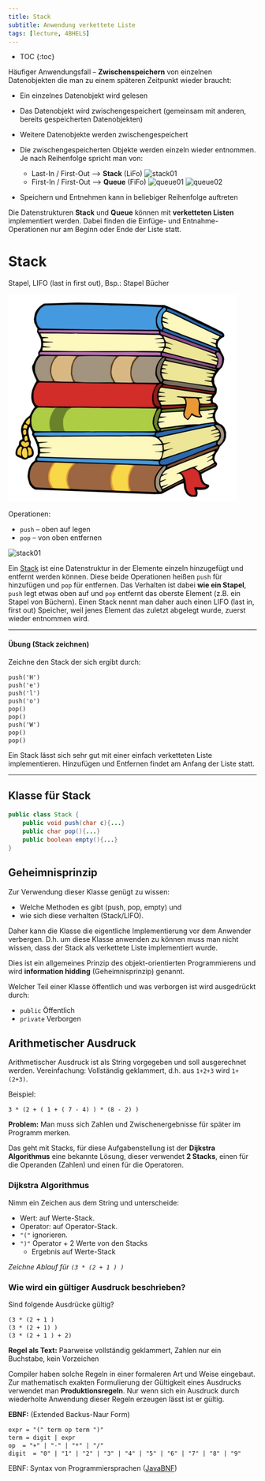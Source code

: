 ```yaml
---
title: Stack
subtitle: Anwendung verkettete Liste
tags: [lecture, 4BHELS]
---
```


* TOC
{:toc}

Häufiger Anwendungsfall – **Zwischenspeichern** von einzelnen Datenobjekten die man zu einem späteren Zeitpunkt wieder braucht:

- Ein einzelnes Datenobjekt wird gelesen
- Das Datenobjekt wird zwischengespeichert (gemeinsam mit anderen, bereits gespeicherten Datenobjekten)
- Weitere Datenobjekte werden zwischengespeichert
- Die zwischengespeicherten Objekte werden einzeln wieder entnommen. Je nach Reihenfolge spricht man von:
	
	- Last-In / First-Out  ⟶ **Stack** (LiFo)
	  ![stack01](fig/stack01.png)
	- First-In / First-Out ⟶ **Queue** (FiFo)
	  ![queue01](fig/queue01.png)
	  ![queue02](fig/queue02.png)
	
- Speichern und Entnehmen kann in beliebiger Reihenfolge auftreten

Die Datenstrukturen **Stack** und **Queue** können mit **verketteten Listen** implementiert werden. Dabei finden die Einfüge- und Entnahme-Operationen nur am Beginn oder Ende der Liste statt.



# Stack

Stapel, LIFO (last in first out), Bsp.: Stapel Bücher

<img src="fig/image-20211108113736094.png" alt="image-20211108113736094" style="zoom:50%;" />

Operationen:

- `push` – oben auf legen
- `pop` – von oben entfernen

![stack01](fig/stack01.png)

Ein [Stack](http://de.wikipedia.org/wiki/Stapelspeicher) ist eine Datenstruktur in der Elemente einzeln hinzugefügt und entfernt werden können. Diese beide Operationen heißen `push` für hinzufügen und `pop` für entfernen. Das Verhalten ist dabei **wie ein Stapel**, `push` legt etwas oben auf und `pop` entfernt das oberste Element (z.B. ein Stapel von Büchern). Einen Stack nennt man daher auch einen LIFO (last in, first out) Speicher, weil jenes Element das zuletzt abgelegt wurde, zuerst wieder entnommen wird.



---

#### Übung (Stack zeichnen) 

Zeichne den Stack der sich ergibt durch:

```
push('H')
push('e')
push('l')
push('o')
pop()
pop()
push('W')
pop()
pop()
```

Ein Stack lässt sich sehr gut mit einer einfach verketteten Liste implementieren. Hinzufügen und Entfernen findet am Anfang der Liste statt.

---

## Klasse für Stack

```java
public class Stack {
    public void push(char c){...}
    public char pop(){...}
    public boolean empty(){...}
}
```


## Geheimnisprinzip

Zur Verwendung dieser Klasse genügt zu wissen:

- Welche Methoden es gibt (push, pop, empty) und
- wie sich diese verhalten (Stack/LIFO).

Daher kann die Klasse die eigentliche Implementierung vor dem Anwender verbergen. D.h. um diese Klasse anwenden zu können muss man nicht wissen, dass der Stack als verkettete Liste implementiert wurde.


Dies ist ein allgemeines Prinzip des objekt-orientierten Programmierens und wird **information hidding** (Geheimnisprinzip) genannt.

Welcher Teil einer Klasse öffentlich und was verborgen ist wird ausgedrückt durch:

- `public` Öffentlich
- `private` Verborgen



## Arithmetischer Ausdruck

Arithmetischer Ausdruck ist als String vorgegeben und soll ausgerechnet werden. Vereinfachung: Vollständig geklammert, d.h. aus `1+2+3` wird `1+(2+3)`.

Beispiel:

```
3 * (2 + ( 1 + ( 7 - 4) ) * (8 - 2) )
```

**Problem:** Man muss sich Zahlen und Zwischenergebnisse für später im Programm merken. 

Das geht mit Stacks, für diese Aufgabenstellung ist der **Dijkstra Algorithmus** eine bekannte Lösung, dieser verwendet **2 Stacks**, einen für die Operanden (Zahlen) und einen für die Operatoren.

### Dijkstra Algorithmus

Nimm ein Zeichen aus dem String und unterscheide:

- Wert: auf Werte-Stack.
- Operator: auf Operator-Stack.
- `"("` ignorieren.
- `")"` Operator + 2 Werte von den Stacks 
	- Ergebnis auf Werte-Stack
	

*Zeichne Ablauf für `(3 * (2 + 1 ) )`*



### Wie wird ein gültiger Ausdruck beschrieben?

Sind folgende Ausdrücke gültig?

```
(3 * (2 + 1 )
(3 * (2 + 1) )
(3 * (2 + 1 ) + 2)
```

**Regel als Text:** Paarweise vollständig geklammert, Zahlen nur ein Buchstabe, kein Vorzeichen

Compiler haben solche Regeln in einer formaleren Art und Weise eingebaut. Zur mathematisch exakten Formulierung der Gültigkeit eines Ausdrucks verwendet man **Produktionsregeln**.  Nur wenn sich ein Ausdruck durch wiederholte Anwendung dieser Regeln erzeugen lässt ist er gültig.

**EBNF:** (Extended Backus-Naur Form)

```
expr = "(" term op term ")"
term = digit | expr
op  = "+" | "-" | "*" | "/"
digit  = "0" | "1" | "2" | "3" | "4" | "5" | "6" | "7" | "8" | "9"
```

EBNF: Syntax von Programmiersprachen ([JavaBNF](https://cs.au.dk/~amoeller/RegAut/JavaBNF.html))









